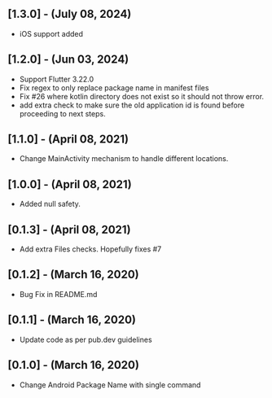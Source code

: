 ## [1.3.0] - (July 08, 2024)

* iOS support added

## [1.2.0] - (Jun 03, 2024)

* Support Flutter 3.22.0
* Fix regex to only replace package name in manifest files
* Fix #26 where kotlin directory does not exist so it should not throw error.
* add extra check to make sure the old application id is found before proceeding to next steps.

## [1.1.0] - (April 08, 2021)

* Change MainActivity mechanism to handle different locations.

## [1.0.0] - (April 08, 2021)

* Added null safety.

## [0.1.3] - (April 08, 2021)

* Add extra Files checks. Hopefully fixes #7

## [0.1.2] - (March 16, 2020)

* Bug Fix in README.md

## [0.1.1] - (March 16, 2020)

* Update code as per pub.dev guidelines

## [0.1.0] - (March 16, 2020)

* Change Android Package Name with single command
